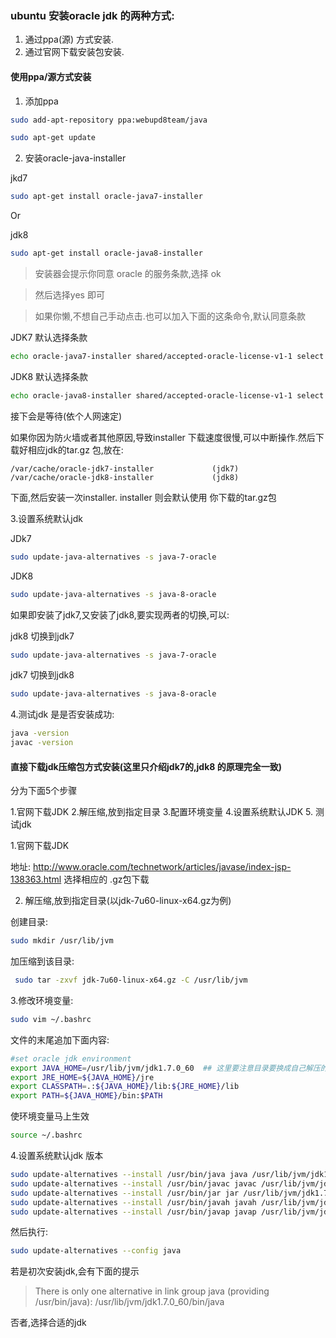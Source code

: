 ### ubuntu 安装oracle jdk 的两种方式:

1. 通过ppa(源) 方式安装.
2. 通过官网下载安装包安装.

#### 使用ppa/源方式安装

1. 添加ppa
```sh
sudo add-apt-repository ppa:webupd8team/java

sudo apt-get update
```
2. 安装oracle-java-installer

jkd7
```sh
sudo apt-get install oracle-java7-installer
```
Or

jdk8
```sh
sudo apt-get install oracle-java8-installer
```

> 安装器会提示你同意 oracle 的服务条款,选择 ok

> 然后选择yes 即可

> 如果你懒,不想自己手动点击.也可以加入下面的这条命令,默认同意条款

JDK7 默认选择条款
```sh
echo oracle-java7-installer shared/accepted-oracle-license-v1-1 select true | sudo /usr/bin/debconf-set-selections
```
JDK8 默认选择条款
```sh
echo oracle-java8-installer shared/accepted-oracle-license-v1-1 select true | sudo /usr/bin/debconf-set-selections
```
接下会是等待(依个人网速定)

如果你因为防火墙或者其他原因,导致installer 下载速度很慢,可以中断操作.然后下载好相应jdk的tar.gz 包,放在:
```text
/var/cache/oracle-jdk7-installer             (jdk7) 
/var/cache/oracle-jdk8-installer             (jdk8) 
```
下面,然后安装一次installer. installer 则会默认使用 你下载的tar.gz包

3.设置系统默认jdk

JDk7
```sh
sudo update-java-alternatives -s java-7-oracle
```
JDK8
```sh
sudo update-java-alternatives -s java-8-oracle
```
如果即安装了jdk7,又安装了jdk8,要实现两者的切换,可以:

jdk8 切换到jdk7
```sh
sudo update-java-alternatives -s java-7-oracle
```
jdk7 切换到jdk8
```sh
sudo update-java-alternatives -s java-8-oracle
```
4.测试jdk 是是否安装成功:
```sh
java -version
javac -version
```

#### 直接下载jdk压缩包方式安装(这里只介绍jdk7的,jdk8 的原理完全一致)

分为下面5个步骤

1.官网下载JDK
2.解压缩,放到指定目录
3.配置环境变量
4.设置系统默认JDK
5. 测试jdk

1.官网下载JDK　　　

  地址: http://www.oracle.com/technetwork/articles/javase/index-jsp-138363.html 选择相应的 .gz包下载 

2. 解压缩,放到指定目录(以jdk-7u60-linux-x64.gz为例)

创建目录:
```sh
sudo mkdir /usr/lib/jvm
```
加压缩到该目录:
```sh
 sudo tar -zxvf jdk-7u60-linux-x64.gz -C /usr/lib/jvm
 ```
3.修改环境变量:　　
```sh
sudo vim ~/.bashrc
```
文件的末尾追加下面内容:
```sh
#set oracle jdk environment
export JAVA_HOME=/usr/lib/jvm/jdk1.7.0_60  ## 这里要注意目录要换成自己解压的jdk 目录
export JRE_HOME=${JAVA_HOME}/jre  
export CLASSPATH=.:${JAVA_HOME}/lib:${JRE_HOME}/lib  
export PATH=${JAVA_HOME}/bin:$PATH  
```
使环境变量马上生效
```sh
source ~/.bashrc
```
4.设置系统默认jdk 版本
```sh
sudo update-alternatives --install /usr/bin/java java /usr/lib/jvm/jdk1.7.0_60/bin/java 300  
sudo update-alternatives --install /usr/bin/javac javac /usr/lib/jvm/jdk1.7.0_60/bin/javac 300  
sudo update-alternatives --install /usr/bin/jar jar /usr/lib/jvm/jdk1.7.0_60/bin/jar 300   
sudo update-alternatives --install /usr/bin/javah javah /usr/lib/jvm/jdk1.7.0_60/bin/javah 300   
sudo update-alternatives --install /usr/bin/javap javap /usr/lib/jvm/jdk1.7.0_60/bin/javap 300   
```
然后执行:
```sh
sudo update-alternatives --config java
```
若是初次安装jdk,会有下面的提示     

> There is only one alternative in link group java (providing /usr/bin/java): 
> /usr/lib/jvm/jdk1.7.0_60/bin/java

否者,选择合适的jdk
